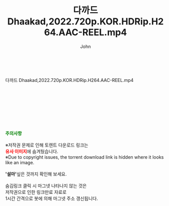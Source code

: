 ﻿---
layout: post
title:  "다까드 Dhaakad,2022.720p.KOR.HDRip.H264.AAC-REEL.mp4"
author: John
categories: [ 영화 ]
tags: [  ]
image:  
description: "다까드 Dhaakad,2022.720p.KOR.HDRip.H264.AAC-REEL.mp4 torrent 정보 공유"
toc: true
toc_sticky: true
---

<br>
<div class="view-img">
<a class="view_image" href="https://torrentmobile59.com/bbs/view_image.php?fn=%2Fdata%2Ffile%2Fmovie%2F1999782722_iR7McXdJ_3d47af4ffe564231373fd119c624ae84540a07a2.jpg" target="_blank"><img alt="" class="img-tag" content="https://torrentmobile59.com/data/file/movie/1999782722_iR7McXdJ_3d47af4ffe564231373fd119c624ae84540a07a2.jpg" itemprop="image" src="https://torrentmobile59.com/data/file/movie/1999782722_iR7McXdJ_3d47af4ffe564231373fd119c624ae84540a07a2.jpg"/></a><a class="view_image" href="https://torrentmobile59.com/bbs/view_image.php?fn=%2Fdata%2Ffile%2Fmovie%2F1999782722_ORfzcTud_e06446012566deeecd4b150e5f2a7f58b741551d.jpg" target="_blank"><img alt="" class="img-tag" content="https://torrentmobile59.com/data/file/movie/1999782722_ORfzcTud_e06446012566deeecd4b150e5f2a7f58b741551d.jpg" itemprop="image" src="https://torrentmobile59.com/data/file/movie/1999782722_ORfzcTud_e06446012566deeecd4b150e5f2a7f58b741551d.jpg"/></a></div><div class="view-content" itemprop="description">
<p>다까드 Dhaakad,2022.720p.KOR.HDRip.H264.AAC-REEL.mp4<br/></p> </div>
    
<br><br><br><br><br><br><br>
<p data-ke-size="size16"><b><span style="color: green;">주의사항</span></b><br /><br />※저작권 문제로 인해 토렌트 다운로드 링크는<br /><b><span style="color: red;">유사 이미지</span></b>에 숨겨뒀습니다.<br />※Due to copyright issues, the torrent download link is hidden where it looks like an image.<br /><br /><b>'설마'</b>싶은 것까지 확인해 보세요.<br /><br />숨김링크 클릭 시 마그넷 나타나지 않는 것은<br />저작권으로 인한 링크만료 자료로<br />1시간 간격으로 봇에 의해 마그넷 주소 갱신됩니다.</p>
